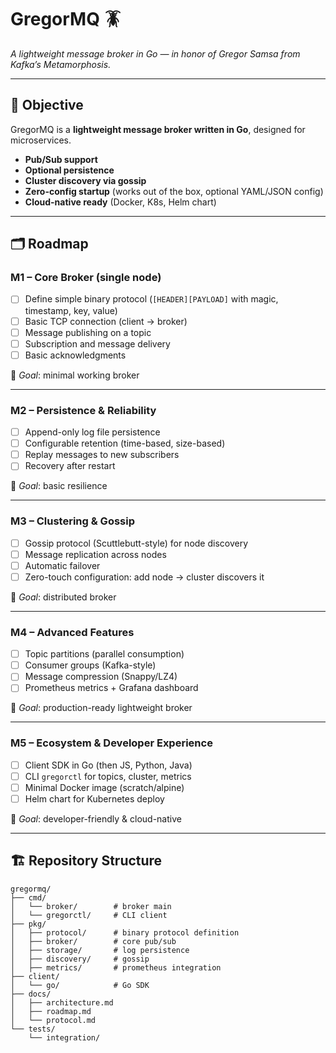 # GregorMQ 🪳
*A lightweight message broker in Go — in honor of Gregor Samsa from Kafka’s Metamorphosis.*

---

## 🎯 Objective
GregorMQ is a **lightweight message broker written in Go**, designed for microservices.  
- **Pub/Sub support**  
- **Optional persistence**  
- **Cluster discovery via gossip**  
- **Zero-config startup** (works out of the box, optional YAML/JSON config)  
- **Cloud-native ready** (Docker, K8s, Helm chart)  

---

## 🗂️ Roadmap

### **M1 – Core Broker (single node)**
- [ ] Define simple binary protocol (`[HEADER][PAYLOAD]` with magic, timestamp, key, value)  
- [ ] Basic TCP connection (client → broker)  
- [ ] Message publishing on a topic  
- [ ] Subscription and message delivery  
- [ ] Basic acknowledgments  

📌 *Goal*: minimal working broker  

---

### **M2 – Persistence & Reliability**
- [ ] Append-only log file persistence  
- [ ] Configurable retention (time-based, size-based)  
- [ ] Replay messages to new subscribers  
- [ ] Recovery after restart  

📌 *Goal*: basic resilience  

---

### **M3 – Clustering & Gossip**
- [ ] Gossip protocol (Scuttlebutt-style) for node discovery  
- [ ] Message replication across nodes  
- [ ] Automatic failover  
- [ ] Zero-touch configuration: add node → cluster discovers it  

📌 *Goal*: distributed broker  

---

### **M4 – Advanced Features**
- [ ] Topic partitions (parallel consumption)  
- [ ] Consumer groups (Kafka-style)  
- [ ] Message compression (Snappy/LZ4)  
- [ ] Prometheus metrics + Grafana dashboard  

📌 *Goal*: production-ready lightweight broker  

---

### **M5 – Ecosystem & Developer Experience**
- [ ] Client SDK in Go (then JS, Python, Java)  
- [ ] CLI `gregorctl` for topics, cluster, metrics  
- [ ] Minimal Docker image (scratch/alpine)  
- [ ] Helm chart for Kubernetes deploy  

📌 *Goal*: developer-friendly & cloud-native  

---

## 🏗️ Repository Structure
```
gregormq/
├── cmd/
│   └── broker/        # broker main
│   └── gregorctl/     # CLI client
├── pkg/
│   ├── protocol/      # binary protocol definition
│   ├── broker/        # core pub/sub
│   ├── storage/       # log persistence
│   ├── discovery/     # gossip
│   ├── metrics/       # prometheus integration
├── client/
│   └── go/            # Go SDK
├── docs/
│   ├── architecture.md
│   ├── roadmap.md
│   └── protocol.md
└── tests/
    └── integration/
```


